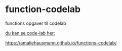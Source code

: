 # function-codelab
functions opgaver til codelab

[du kan se code-lab her:]( https://bo-nicolaisen.github.io/function-codelab/)


 https://amaliehausmann.github.io/functions-codelab/
